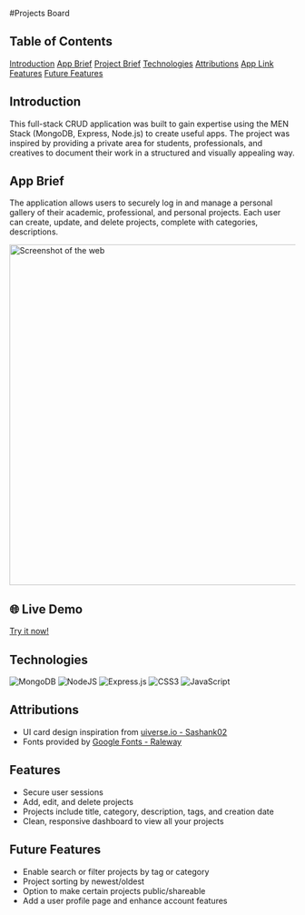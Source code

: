 #Projects Board
## Table of Contents
[Introduction](#introduction)
[App Brief](#app-brief)
[Project Brief](#project-brief)
[Technologies](#technologies)
[Attributions](#attributions)
[App Link](#live-demo)
[Features](#features)
[Future Features](#future-features)

## Introduction
This full-stack CRUD application was built to gain expertise using the MEN Stack (MongoDB, Express, Node.js) to create useful apps. The project was inspired by providing a private area for students, professionals, and creatives to document their work in a structured and visually appealing way.

## App Brief
The application allows users to securely log in and manage a personal gallery of their academic, professional, and personal projects. Each user can create, update, and delete projects, complete with categories, descriptions.


<img width="600" height="600" src="public/ProjectsBoard" alt="Screenshot of the web ">

## 🌐 Live Demo
[Try it now!](https://project-board-j6oz.onrender.com)

## Technologies
![MongoDB](https://img.shields.io/badge/MongoDB-%234ea94b.svg?logo=mongodb&logoColor=white)
![NodeJS](https://img.shields.io/badge/Node.js-6DA55F?logo=node.js&logoColor=white)
![Express.js](https://img.shields.io/badge/Express.js-%23404d59.svg?logo=express&logoColor=%2361DAFB)
![CSS3](https://img.shields.io/badge/CSS3-1572B6?style=for-the-badge&logo=css3&logoColor=white)
![JavaScript](https://img.shields.io/badge/JavaScript-F7DF1E?style=for-the-badge&logo=javascript&logoColor=black)


## Attributions
- UI card design inspiration from [uiverse.io - Sashank02 ](https://uiverse.io/Sashank02/tricky-deer-65)  
- Fonts provided by [Google Fonts - Raleway](https://fonts.google.com/specimen/Raleway)

## Features
- Secure user sessions
- Add, edit, and delete projects
- Projects include title, category, description, tags, and creation date
- Clean, responsive dashboard to view all your projects


## Future Features
- Enable search or filter projects by tag or category
- Project sorting by newest/oldest
- Option to make certain projects public/shareable
- Add a user profile page and enhance account features